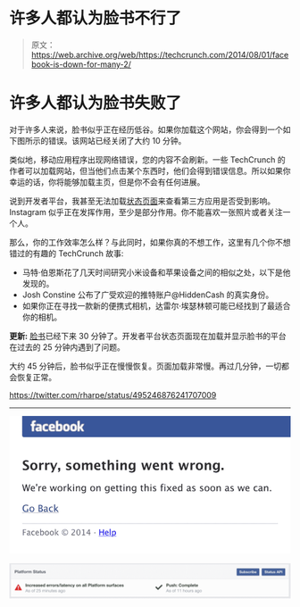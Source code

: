 # 许多人都认为脸书不行了 

> 原文：<https://web.archive.org/web/https://techcrunch.com/2014/08/01/facebook-is-down-for-many-2/>

# 许多人都认为脸书失败了

对于许多人来说，脸书似乎正在经历低谷。如果你加载这个网站，你会得到一个如下图所示的错误。该网站已经关闭了大约 10 分钟。

类似地，移动应用程序出现网络错误，您的内容不会刷新。一些 TechCrunch 的作者可以加载网站，但当他们点击某个东西时，他们会得到错误信息。所以如果你幸运的话，你将能够加载主页，但是你不会有任何进展。

说到开发者平台，我甚至无法加载[状态页面](https://web.archive.org/web/20230130230206/https://developers.facebook.com/status/)来查看第三方应用是否受到影响。Instagram 似乎正在发挥作用，至少是部分作用。你不能喜欢一张照片或者关注一个人。

那么，你的工作效率怎么样？与此同时，如果你真的不想工作，这里有几个你不想错过的有趣的 TechCrunch 故事:

*   马特·伯恩斯花了几天时间研究小米设备和苹果设备之间的相似之处，以下是他发现的。
*   Josh Constine 公布了广受欢迎的推特账户@HiddenCash 的真实身份。
*   如果你正在寻找一款新的便携式相机，达雷尔·埃瑟林顿可能已经找到了最适合你的相机。

**更新:** [脸书](https://web.archive.org/web/20230130230206/http://www.crunchbase.com/organization/facebook)已经下来 30 分钟了。开发者平台状态页面现在加载并显示脸书的平台在过去的 25 分钟内遇到了问题。

大约 45 分钟后，脸书似乎正在慢慢恢复。页面加载非常慢。再过几分钟，一切都会恢复正常。

https://twitter.com/rharpe/status/495246876241707009

* * *

![facebook-down](img/bb4a31021fbf2a1bf6ce1e486cb8662a.png)

![Screen Shot 2014-08-01 at 18.27.30](img/af720ad5326cea11e12d65b511d041d8.png)